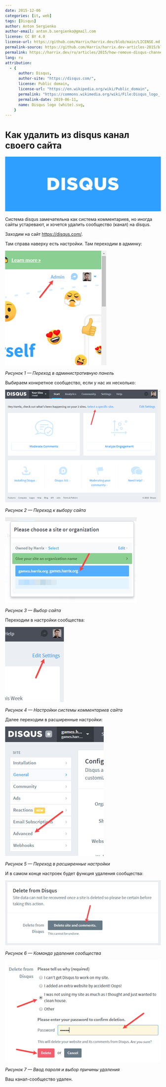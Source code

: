 ```yaml
---
date: 2015-12-06
categories: [it, web]
tags: [Disqus]
author: Anton Sergienko
author-email: anton.b.sergienko@gmail.com
license: CC BY 4.0
license-url: https://github.com/Harrix/harrix.dev/blob/main/LICENSE.md
permalink-source: https://github.com/Harrix/harrix.dev-articles-2015/blob/main/how-remove-disqus-channel/how-remove-disqus-channel.md
permalink: https://harrix.dev/ru/articles/2015/how-remove-disqus-channel/
lang: ru
attribution:
  - {
      author: Disqus,
      author-site: "https://disqus.com/",
      license: Public domain,
      license-url: "https://en.wikipedia.org/wiki/Public_domain",
      permalink: "https://commons.wikimedia.org/wiki/File:Disqus_logo_(white).svg",
      permalink-date: 2019-06-11,
      name: Disqus logo (white).svg,
    }
---
```


# Как удалить из disqus канал своего сайта

![Featured image](featured-image.svg)

Система disqus замечательна как система комментариев, но иногда сайты устаревают, и хочется удалить сообщество (канал) на disqus.

Заходим на сайт <https://disqus.com/>.

Там справа наверху есть настройки. Там переходим в админку:

![Переход в административную панель](img/disqus_01.png)

_Рисунок 1 — Переход в административную панель_

Выбираем конкретное сообщество, если у нас их несколько:

![Переход к выбору сайта](img/disqus_02.png)

_Рисунок 2 — Переход к выбору сайта_

![Выбор сайта](img/disqus_03.png)

_Рисунок 3 — Выбор сайта_

Переходим в настройки сообщества:

![Настройки системы комментариев сайта](img/disqus_04.png)

_Рисунок 4 — Настройки системы комментариев сайта_

Далее переходим в расширенные настройки:

![Переход в расширенные настройки](img/disqus_05.png)

_Рисунок 5 — Переход в расширенные настройки_

И в самом конце настроек будет функция удаления сообщества:

![Команда удаления сообщества](img/disqus_06.png)

_Рисунок 6 — Команда удаления сообщества_

![Ввод пароля и выбор причины удаления](img/disqus_07.png)

_Рисунок 7 — Ввод пароля и выбор причины удаления_

Ваш канал-сообщество удален.
